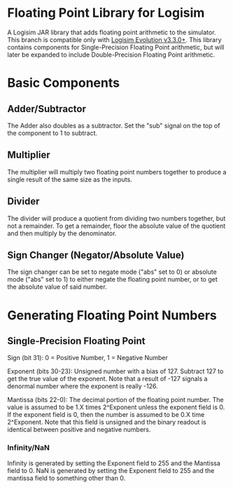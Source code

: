 # Floating Point Library for Logisim
A Logisim JAR library that adds floating point arithmetic to the simulator.  This branch is compatible only with [Logisim Evolution v3.3.0+](https://github.com/reds-heig/logisim-evolution).  This library contains components for Single-Precision Floating Point arithmetic, but will later be expanded to include Double-Precision Floating Point arithmetic.

# Basic Components
## Adder/Subtractor
The Adder also doubles as a subtractor.  Set the "sub" signal on the top of the component to 1 to subtract.

## Multiplier
The multiplier will multiply two floating point numbers together to produce a single result of the same size as the inputs.

## Divider
The divider will produce a quotient from dividing two numbers together, but not a remainder.  To get a remainder, floor the absolute value of the quotient and then multiply by the denominator.

## Sign Changer (Negator/Absolute Value)
The sign changer can be set to negate mode ("abs" set to 0) or absolute mode ("abs" set to 1) to either negate the floating point number, or to get the absolute value of said number.

# Generating Floating Point Numbers
## Single-Precision Floating Point
Sign (bit 31):		0 = Positive Number, 1 = Negative Number

Exponent (bits 30-23):	Unsigned number with a bias of 127.  Subtract 127 to get the true value of the exponent.  Note that a result of -127 signals a denormal number where the exponent is really -126.

Mantissa (bits 22-0):	The decimal portion of the floating point number.  The value is assumed to be 1.X times 2^Exponent unless the exponent field is 0.  If the exponent field is 0, then the number is assumed to be 0.X time 2^Exponent.  Note that this field is unsigned and the binary readout is identical between positive and negative numbers.
### Infinity/NaN
Infinity is generated by setting the Exponent field to 255 and the Mantissa field to 0.  NaN is generated by setting the Exponent field to 255 and the mantissa field to something other than 0.
